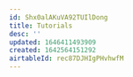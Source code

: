 ```yaml
---
id: Shx0alAKuVA92TUIlDong
title: Tutorials
desc: ''
updated: 1646411493909
created: 1642564151292
airtableId: rec87DJHIgPHvhwfM
---
```


